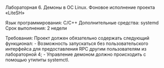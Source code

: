 Лабораторная 6. Демоны в ОС Linux. Фоновое исполнение проекта «LiteSH»

Язык программирования: С/С++
Дополнительные средства: systemd
Срок выполнения: 2 недели

Требования:
	Проект должен обязательно содержать следующий функционал:
	    - Возможность запускаться без пользовательского интерфейса для предоставления RPC другим
	      пользователям из лабораторной 4;
	    - Управление демоном должно происходить с помощью утилиты systemctl.

